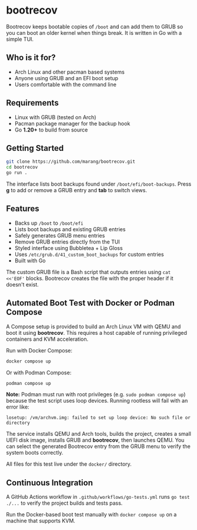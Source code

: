 # bootrecov

Bootrecov keeps bootable copies of `/boot` and can add them to GRUB so you can boot an older kernel when things break.
It is written in Go with a simple TUI.

## Who is it for?

- Arch Linux and other pacman based systems
- Anyone using GRUB and an EFI boot setup
- Users comfortable with the command line

## Requirements

- Linux with GRUB (tested on Arch)
- Pacman package manager for the backup hook
- Go **1.20+** to build from source

## Getting Started

```bash
git clone https://github.com/marang/bootrecov.git
cd bootrecov
go run .
```

The interface lists boot backups found under `/boot/efi/boot-backups`. Press **g** to add or remove a GRUB entry and **tab** to switch views.

## Features

- Backs up `/boot` to `/boot/efi`
- Lists boot backups and existing GRUB entries
- Safely generates GRUB menu entries
- Remove GRUB entries directly from the TUI
- Styled interface using Bubbletea + Lip Gloss
- Uses `/etc/grub.d/41_custom_boot_backups` for custom entries
- Built with Go

The custom GRUB file is a Bash script that outputs entries using `cat <<'EOF'` blocks. Bootrecov creates the file with the proper header if it doesn't exist.

## Automated Boot Test with Docker or Podman Compose

A Compose setup is provided to build an Arch Linux VM with QEMU and boot it using **bootrecov**. This requires a host capable of running privileged containers and KVM acceleration.

Run with Docker Compose:

```bash
docker compose up
```

Or with Podman Compose:

```bash
podman compose up
```

**Note:** Podman must run with root privileges (e.g. `sudo podman compose up`)
because the test script uses loop devices. Running rootless will fail with an
error like:

```
losetup: /vm/archvm.img: failed to set up loop device: No such file or directory
```

The service installs QEMU and Arch tools, builds the project, creates a small UEFI disk image, installs GRUB and **bootrecov**, then launches QEMU. You can select the generated Bootrecov entry from the GRUB menu to verify the system boots correctly.

All files for this test live under the `docker/` directory.

## Continuous Integration

A GitHub Actions workflow in `.github/workflows/go-tests.yml` runs `go test ./...`
to verify the project builds and tests pass.

Run the Docker-based boot test manually with `docker compose up` on a machine
that supports KVM.

